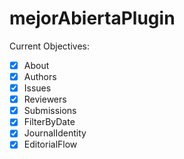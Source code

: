 # mejorAbiertaPlugin

Current Objectives:

- [x] About
- [x] Authors
- [x] Issues
- [x] Reviewers
- [x] Submissions
- [x] FilterByDate
- [x] JournalIdentity
- [x] EditorialFlow
